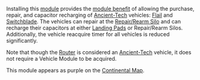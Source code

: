 Installing this [module](index.md) provides the
[module benefit](Module_benefit.md) of allowing the purchase, repair, and
capacitor recharging of [Ancient-Tech](../terminology/Ancient_Technology.md)
vehicles: [Flail](../vehicles/Flail.md) and
[Switchblade](../items/Switchblade.md). The vehicles can repair at the
[Repair/Rearm Silo](../items/Repair_Rearm_Silo.md) and can recharge their
capacitors at either [Landing Pads](../items/Landing_Pad.md) or Repair/Rearm
Silos. Additionally, the vehicle reacquire timer for all vehicles is reduced
significantly.

Note that though the [Router](../vehicles/Router.md) is considered an
[Ancient-Tech](../terminology/Ancient_Technology.md) vehicle, it does not
require a Vehicle Module to be acquired.

This module appears as purple on the [Continental Map](../terminology/Continental_Map.md).
